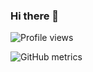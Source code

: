 ### Hi there 👋

![Profile views](https://gpvc.arturio.dev/4sskick)  

![GitHub metrics](https://metrics.lecoq.io/4sskick) 

<!--
**4sskick/4sskick** is a ✨ _special_ ✨ repository because its `README.md` (this file) appears on your GitHub profile.

![GitHub streak stats](https://github-readme-streak-stats.herokuapp.com/?user=4sskick)

Here are some ideas to get you started:

- 🔭 I’m currently working on ...
- 🌱 I’m currently learning ...
- 👯 I’m looking to collaborate on ...
- 🤔 I’m looking for help with ...
- 💬 Ask me about ...
- 📫 How to reach me: ...
- 😄 Pronouns: ...
- ⚡ Fun fact: ...
-->
